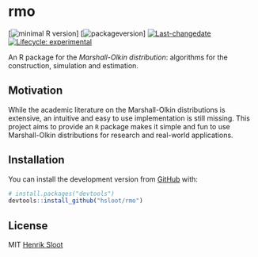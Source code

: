 
<!-- README.md is generated from README.Rmd. Please edit that file -->

# rmo

<!-- badges: start -->

\[![minimal R
version](https://img.shields.io/badge/R%3E%3D-3.6.1-6666ff.svg)\]
\[![packageversion](https://img.shields.io/badge/Package%20version-0.0.0.9000-orange.svg?style=flat-square)\]
[![Last-changedate](https://img.shields.io/badge/last%20change-2019--10--01-yellowgreen.svg)](/commits/master)
[![Lifecycle:
experimental](https://img.shields.io/badge/lifecycle-experimental-orange.svg)](https://www.tidyverse.org/lifecycle/#experimental)
<!-- badges: end -->

An R package for the *Marshall-Olkin distribution*: algorithms for the
construction, simulation and estimation.

## Motivation

While the academic literature on the Marshall-Olkin distributions is
extensive, an intuitive and easy to use implementation is still missing.
This project aims to provide an `R` package makes it simple and fun to
use Marshall-Olkin distributions for research and real-world
applications.

## Installation

You can install the development version from
[GitHub](https://github.com/) with:

``` r
# install.packages("devtools")
devtools::install_github("hsloot/rmo")
```

## License

MIT [Henrik Sloot]()
